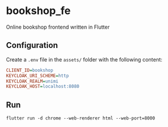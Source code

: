 # bookshop_fe

Online bookshop frontend written in Flutter

## Configuration

Create a `.env` file in the `assets/` folder with the following content:

```ini
CLIENT_ID=bookshop
KEYCLOAK_URI_SCHEME=http
KEYCLOAK_REALM=unimi
KEYCLOAK_HOST=localhost:8080
```

## Run

`flutter run -d chrome --web-renderer html --web-port=8000
`
